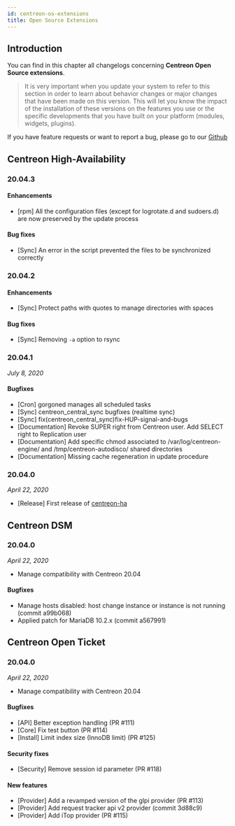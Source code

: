 ```yaml
---
id: centreon-os-extensions
title: Open Source Extensions
---
```


## Introduction

You can find in this chapter all changelogs concerning **Centreon Open Source
extensions**.

> It is very important when you update your system to refer to this
> section in order to learn about behavior changes or major changes that
> have been made on this version. This will let you know the impact of
> the installation of these versions on the features you use or the
> specific developments that you have built on your platform (modules,
> widgets, plugins).

If you have feature requests or want to report a bug, please go to our
[Github](https://github.com/centreon/centreon/issues/new/choose)

## Centreon High-Availability

### 20.04.3

#### Enhancements

- [rpm] All the configuration files (except for logrotate.d and sudoers.d) are now preserved by the update process

#### Bug fixes

- [Sync] An error in the script prevented the files to be synchronized correctly

### 20.04.2

#### Enhancements

* [Sync] Protect paths with quotes to manage directories with spaces

#### Bug fixes

* [Sync] Removing `-a` option to rsync

### 20.04.1

*July 8, 2020*

#### Bugfixes

- [Cron] gorgoned manages all scheduled tasks
- [Sync] centreon_central_sync bugfixes (realtime sync)
- [Sync] fix(centreon_central_sync)fix-HUP-signal-and-bugs
- [Documentation] Revoke SUPER right from Centreon user. Add SELECT right to Replication user
- [Documentation] Add specific chmod associated to /var/log/centreon-engine/ and /tmp/centreon-autodisco/ shared directories
- [Documentation] Missing cache regeneration in update procedure

### 20.04.0

*April 22, 2020*

- [Release] First release of [centreon-ha](https://github.com/centreon/centreon-ha)

## Centreon DSM

### 20.04.0

*April 22, 2020*

- Manage compatibility with Centreon 20.04

#### Bugfixes

- Manage hosts disabled: host change instance or instance is not
  running (commit a99b068)
- Applied patch for MariaDB 10.2.x (commit a567991)

## Centreon Open Ticket

### 20.04.0

*April 22, 2020*

- Manage compatibility with Centreon 20.04

#### Bugfixes

- [API] Better exception handling (PR #111)
- [Core] Fix test button (PR #114)
- [Install] Limit index size (InnoDB limit) (PR #125)

#### Security fixes

- [Security] Remove session id parameter (PR #118)

#### New features

- [Provider] Add a revamped version of the glpi provider (PR #113)
- [Provider] Add request tracker api v2 provider (commit 3d88c9)
- [Provider] Add iTop provider (PR #115)
